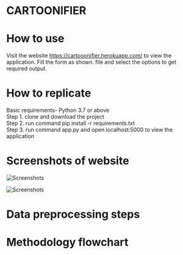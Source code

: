 # CARTOONIFIER



# How to use 
Visit the website https://cartooonifier.herokuapp.com/ to view the application. Fill the form as shown. file and select the options to get required output.

# How to replicate
Basic requirements- Python 3.7 or above <br/>
Step 1. clone and download the project <br/>
Step 2. run command pip install -r requirements.txt <br/>
Step 3. run command app.py and open localhost:5000 to view the application


# Screenshots of website
<img
src="./Screenshot1.png"
raw=true
alt="Screenshots"
style="margin-right: 10px;"
/>

<img
src="./Screenshot2.png"
raw=true
alt="Screenshots"
style="margin-right: 10px;"
/>

# Data preprocessing steps

# Methodology flowchart


